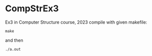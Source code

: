# CompStrEx3
Ex3 in Computer Structure course, 2023
compile with given makefile:
```
make
```

and then 

```
./a.out
```
